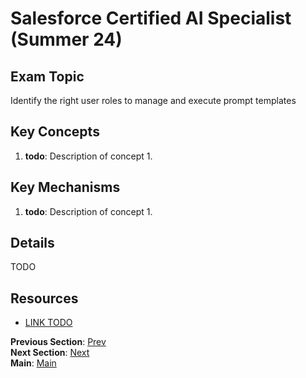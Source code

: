 # Salesforce Certified AI Specialist (Summer 24)

## Exam Topic
Identify the right user roles to manage and execute prompt templates

## Key Concepts
1. **todo**: Description of concept 1.

## Key Mechanisms
1. **todo**: Description of concept 1.

## Details

TODO



## Resources
- [LINK TODO](URL)

**Previous Section**: [Prev](./3.1.md)<br />
**Next Section**: [Next](./3.3.md)<br />
**Main**: [Main](../README.md)